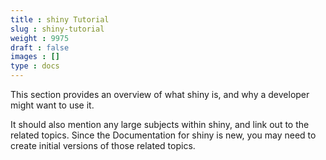 ```yaml
---
title : shiny Tutorial
slug : shiny-tutorial
weight : 9975
draft : false
images : []
type : docs
---
```


This section provides an overview of what shiny is, and why a developer might want to use it.

It should also mention any large subjects within shiny, and link out to the related topics.  Since the Documentation for shiny is new, you may need to create initial versions of those related topics.

